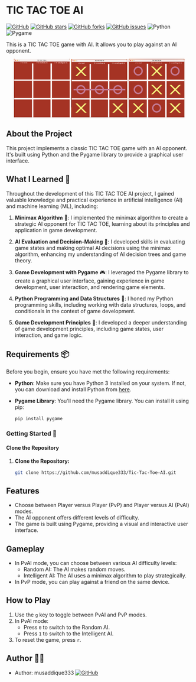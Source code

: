 # TIC TAC TOE AI

[![GitHub](https://img.shields.io/github/license/musaddique333/tic-tac-toe-ai)](https://github.com/musaddique333/tic-tac-toe-ai/blob/main/LICENSE)
[![GitHub stars](https://img.shields.io/github/stars/musaddique333/tic-tac-toe-ai)](https://github.com/musaddique333/tic-tac-toe-ai/stargazers)
[![GitHub forks](https://img.shields.io/github/forks/musaddique333/tic-tac-toe-ai)](https://github.com/musaddique333/tic-tac-toe-ai/network)
[![GitHub issues](https://img.shields.io/github/issues/musaddique333/tic-tac-toe-ai)](https://github.com/musaddique333/tic-tac-toe-ai/issues)
![Python](https://img.shields.io/badge/Python-3.7%2B-blue)
![Pygame](https://img.shields.io/badge/Pygame-2.0%2B-orange)

This is a TIC TAC TOE game with AI. It allows you to play against an AI opponent.

<div align="center">
    <img src="./images/Screenshot 2022-11-12 at 12.44.33 PM.png" alt="Image 1" width="30%" />
    <img src="./images/Screenshot 2022-11-12 at 12.44.48 PM.png" alt="Image 2" width="30%" />
    <img src="./images/Screenshot 2022-11-12 at 12.45.02 PM.png" alt="Image 3" width="30%" />
</div>

## About the Project

This project implements a classic TIC TAC TOE game with an AI opponent. It's built using Python and the Pygame library to provide a graphical user interface.

## What I Learned 🧠

Throughout the development of this TIC TAC TOE AI project, I gained valuable knowledge and practical experience in artificial intelligence (AI) and machine learning (ML), including:

1. **Minimax Algorithm** 🤖: I implemented the minimax algorithm to create a strategic AI opponent for TIC TAC TOE, learning about its principles and application in game development.

2. **AI Evaluation and Decision-Making** 🧾: I developed skills in evaluating game states and making optimal AI decisions using the minimax algorithm, enhancing my understanding of AI decision trees and game theory.

3. **Game Development with Pygame** 🎮: I leveraged the Pygame library to create a graphical user interface, gaining experience in game development, user interaction, and rendering game elements.

4. **Python Programming and Data Structures** 🐍: I honed my Python programming skills, including working with data structures, loops, and conditionals in the context of game development.

5. **Game Development Principles** 🎯: I developed a deeper understanding of game development principles, including game states, user interaction, and game logic.

## Requirements 📦

Before you begin, ensure you have met the following requirements:

- **Python**: Make sure you have Python 3 installed on your system. If not, you can download and install Python from [here](https://www.python.org/downloads/).

- **Pygame Library**: You'll need the Pygame library. You can install it using pip:

  ```bash
  pip install pygame
### Getting Started 🚀

#### Clone the Repository

1. **Clone the Repository:**
   ```sh
   git clone https://github.com/musaddique333/Tic-Tac-Toe-AI.git

## Features

- Choose between Player versus Player (PvP) and Player versus AI (PvAI) modes.
- The AI opponent offers different levels of difficulty.
- The game is built using Pygame, providing a visual and interactive user interface.

## Gameplay

- In PvAI mode, you can choose between various AI difficulty levels:
  - Random AI: The AI makes random moves.
  - Intelligent AI: The AI uses a minimax algorithm to play strategically.
- In PvP mode, you can play against a friend on the same device.

## How to Play

1. Use the `g` key to toggle between PvAI and PvP modes.
2. In PvAI mode:
   - Press `0` to switch to the Random AI.
   - Press `1` to switch to the Intelligent AI.
3. To reset the game, press `r`.

## Author 👨‍💻
- Author: musaddique333 [![GitHub](https://img.shields.io/badge/GitHub-musaddique333-brightgreen)](https://github.com/musaddique333)

